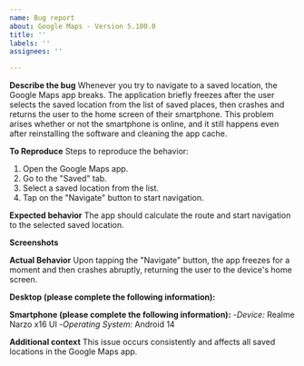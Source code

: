 ```yaml
---
name: Bug report
about: Google Maps - Version 5.100.0
title: ''
labels: ''
assignees: ''

---
```


**Describe the bug**
Whenever you try to navigate to a saved location, the Google Maps app breaks. The application briefly freezes after the user selects the saved location from the list of saved places, then crashes and returns the user to the home screen of their smartphone. This problem arises whether or not the smartphone is online, and it still happens even after reinstalling the software and cleaning the app cache.

**To Reproduce**
Steps to reproduce the behavior:
1. Open the Google Maps app.
2. Go to the "Saved" tab.
3. Select a saved location from the list.
4. Tap on the "Navigate" button to start navigation.

**Expected behavior**
The app should calculate the route and start navigation to the selected saved location.

**Screenshots**


**Actual Behavior**
Upon tapping the "Navigate" button, the app freezes for a moment and then crashes abruptly, returning the user to the device's home screen.


**Desktop (please complete the following information):**
 

**Smartphone (please complete the following information):**
     -*Device:* Realme Narzo x16 UI
     -*Operating System:* Android 14

**Additional context**
This issue occurs consistently and affects all saved locations in the Google Maps app.
